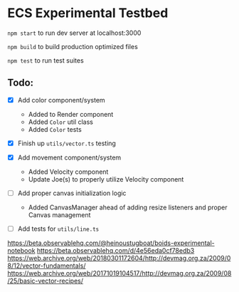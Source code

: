# ECS Experimental Testbed

`npm start` to run dev server at localhost:3000

`npm build` to build production optimized files

`npm test` to run test suites

## Todo:

- [x] Add color component/system
   * Added to Render component
   * Added `Color` util class
   * Added `Color` tests
- [x] Finish up `utils/vector.ts` testing
- [x] Add movement component/system
   * Added Velocity component
   * Update Joe(s) to properly utilize Velocity component
- [ ] Add proper canvas initialization logic
   * Added CanvasManager ahead of adding resize listeners and proper Canvas management
- [ ] Add tests for `utils/line.ts`


https://beta.observablehq.com/@heinoustugboat/boids-experimental-notebook
https://beta.observablehq.com/d/4e56eda0cf78edb3
https://web.archive.org/web/20180301172604/http://devmag.org.za/2009/08/12/vector-fundamentals/
https://web.archive.org/web/20171019104517/http://devmag.org.za/2009/08/25/basic-vector-recipes/

